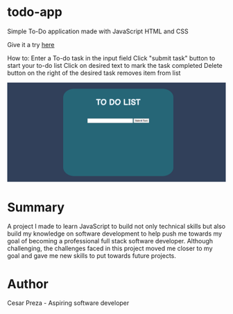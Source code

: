 # todo-app


Simple To-Do application made with JavaScript HTML and CSS

Give it a try [here](https://kaelix.github.io/todo-app/)

How to:
  Enter a To-do task in the input field
  Click "submit task" button to start your to-do list
  Click on desired text to mark the task completed
  Delete button on the right of the desired task removes item from list
  
  ![](images/todo-screenshot.png)
  
  # Summary
  
  A project I made to learn JavaScript to build not only technical skills but also build my knowledge on software development to help push me towards my 
  goal of becoming a professional full stack software developer. Although challenging, the challenges faced in this project moved me closer to my goal 
  and gave me new skills to put towards future projects. 
  
  # Author
  Cesar Preza - Aspiring software developer
